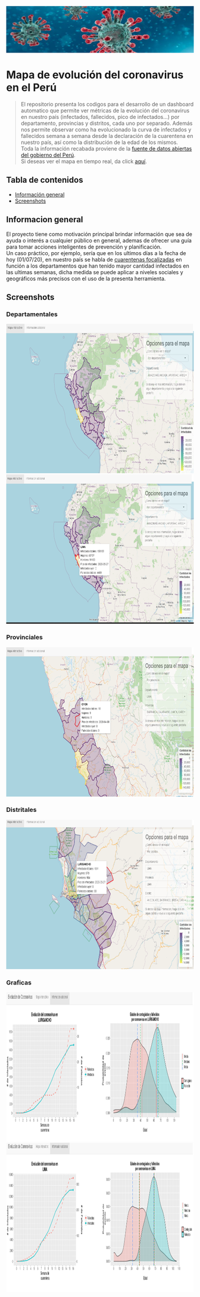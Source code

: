 <img src="./Encabezado/corona.jpg" width="850" height="125">

# Mapa de evolución del coronavirus en el Perú

> El repositorio presenta los codigos para el desarrollo de un dashboard automatico que permite ver métricas de la evolución del coronavirus en nuestro país (infectados, fallecidos, pico de infectados...) por departamento, provincias y distritos, cada uno por separado. Además nos permite observar como ha evolucionado la curva de infectados y fallecidos semana a semana desde la declaración de la cuarentena en nuestro país, así como la distribución de la edad de los mismos.</br> Toda la información recabada proviene de la [fuente de datos abiertas del gobierno del Perú](https://www.datosabiertos.gob.pe/).</br> Si deseas ver el mapa en tiempo real,  da click [aquí](https://lastete0109.shinyapps.io/covid-peru/?_ga=2.219214169.1973962094.1593619610-33371341.1591223441).

## Tabla de contenidos
* [Información general](#info-general)
* [Screenshots](#screenshots)

## Informacion general

El proyecto tiene como motivación principal brindar información que sea de ayuda o interés a cualquier público en general, ademas de ofrecer una guía para tomar acciones inteligentes de prevención y planificación.</br>
 Un caso práctico, por ejemplo, sería que en los ultimos días a la fecha de hoy (01/07/20), en nuestro país se habla de [cuarentenas focalizadas](https://gestion.pe/peru/cuarentena-focalizada-coronavirus-peru-manana-comienza-la-cuarentena-focalizada-asi-sera-la-nueva-convivencia-covid-19-nndc-noticia/) en función a los departamentos que han tenido mayor cantidad infectados en las ultimas semanas, dicha medida se puede aplicar a niveles sociales y geográficos más precisos con el uso de la presenta herramienta.

 ## Screenshots

 ### Departamentales
 <img src="./Ejemplos/depart.PNG" width="900" height="400">
 <img src="./Ejemplos/depart_metricas.png" width="900" height="400">

 ### Provinciales 
 <img src="./Ejemplos/prov_metricas.png" width="900" height="400">

 ### Distritales
 <img src="./Ejemplos/distr_metricas.png" width="900" height="400">
 
 ### Graficas
 <img src="./Ejemplos/graficas.PNG" width="800" height="400">

 <img src="./Ejemplos/distr_metricas2.png" width="800" height="400">
